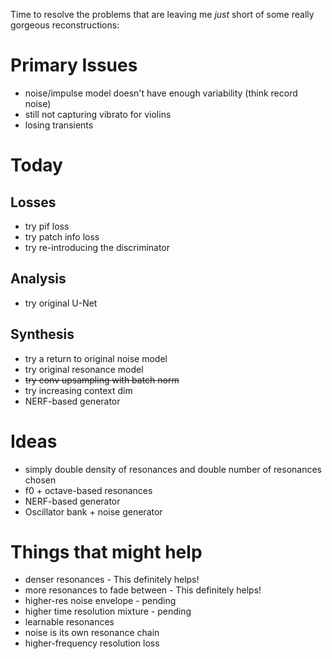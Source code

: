 Time to resolve the problems that are leaving me _just_ short of some really gorgeous reconstructions:

# Primary Issues

- noise/impulse model doesn't have enough variability (think record noise)
- still not capturing vibrato for violins
- losing transients


# Today

## Losses
- try pif loss
- try patch info loss
- try re-introducing the discriminator

## Analysis
- try original U-Net

## Synthesis
- try a return to original noise model
- try original resonance model
- ~~try conv upsampling with batch norm~~
- try increasing context dim
- NERF-based generator


# Ideas

- simply double density of resonances and double number of resonances chosen
- f0 + octave-based resonances
- NERF-based generator
- Oscillator bank + noise generator


# Things that might help
- denser resonances - This definitely helps!
- more resonances to fade between - This definitely helps!
- higher-res noise envelope - pending
- higher time resolution mixture - pending
- learnable resonances
- noise is its own resonance chain
- higher-frequency resolution loss
